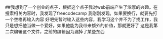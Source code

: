 ##我想到了一个创业的点子，根据这个点子我对web前端产生了浓厚的兴趣。在搜索相关内容时，我发现了freecodecamp
我刚刚发现，如果要换行，就要先打一个空格再输入内容
好吧先暂时输入这些内容，我学习这个并不为了找工作，我只是想把他当做一个爱好，如果他能为我带来额外的价值，那就更好了
这是我第二次编辑这个文件，之前的编辑因为漏掉了某些东西
